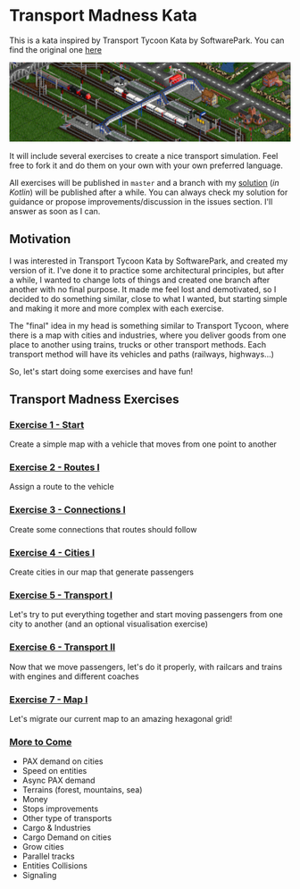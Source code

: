 # Transport Madness Kata

This is a kata inspired by Transport Tycoon Kata by SoftwarePark. You can find the original
one [here](https://github.com/Softwarepark/exercises/blob/master/transport-tycoon.md)

<kbd> <img src="readme/main_header.png" /> </kbd>

It will include several exercises to create a nice transport simulation. Feel free to fork it and do them on your own
with your own preferred language.

All exercises will be published in `master` and a branch with
my [solution](https://github.com/caay2000/transport-madness-kata/tree/solution) (_in Kotlin_) will be published after a
while. You can always check my solution for guidance or propose improvements/discussion in the issues section. I'll
answer as soon as I can.

## Motivation

I was interested in Transport Tycoon Kata by SoftwarePark, and created my version of it. I've done it to practice some
architectural principles, but after a while, I wanted to change lots of things and created one branch after another with
no final purpose. It made me feel lost and demotivated, so I decided to do something similar, close to what I wanted,
but starting simple and making it more and more complex with each exercise.

The "final" idea in my head is something similar to Transport Tycoon, where there is a map with cities and industries,
where you deliver goods from one place to another using trains, trucks or other transport methods. Each transport method
will have its vehicles and paths (railways, highways...)

So, let's start doing some exercises and have fun!

## Transport Madness Exercises

### [Exercise 1 - Start](readme/exercise-1.md)

Create a simple map with a vehicle that moves from one point to another

### [Exercise 2 - Routes I](readme/exercise-2.md)

Assign a route to the vehicle

### [Exercise 3 - Connections I](readme/exercise-3.md)

Create some connections that routes should follow

### [Exercise 4 - Cities I](readme/exercise-4.md)

Create cities in our map that generate passengers

### [Exercise 5 - Transport I](readme/exercise-5.md)

Let's try to put everything together and start moving passengers from one city to another (and an optional visualisation exercise)

### [Exercise 6 - Transport II](readme/exercise-6.md)

Now that we move passengers, let's do it properly, with railcars and trains with engines and different coaches

### [Exercise 7 - Map I](readme/exercise-7.md)

Let's migrate our current map to an amazing hexagonal grid!

### [More to Come](README.md)

- PAX demand on cities
- Speed on entities
- Async PAX demand
- Terrains (forest, mountains, sea)
- Money
- Stops improvements
- Other type of transports
- Cargo & Industries
- Cargo Demand on cities
- Grow cities
- Parallel tracks
- Entities Collisions
- Signaling
